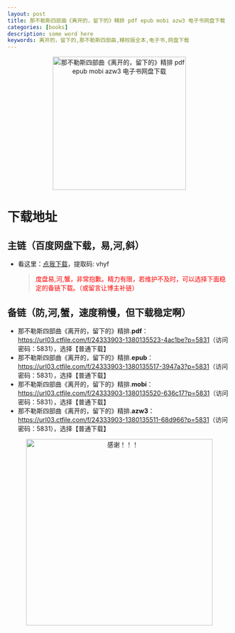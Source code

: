 ```yaml
---
layout: post
title: 那不勒斯四部曲《离开的，留下的》精排 pdf epub mobi azw3 电子书网盘下载
categories: [books]
description: some word here
keywords: 离开的，留下的,那不勒斯四部曲,精校版全本,电子书,网盘下载
---
```


<div align="center"><img src="https://qweree.cn/wp-content/uploads/2024/10/li-kai-de-liu-xia-de.jpg" alt="那不勒斯四部曲《离开的，留下的》精排 pdf epub mobi azw3 电子书网盘下载" width="300px" height="auto"></div>

# 下载地址

## 主链（百度网盘下载，易,河,斜）

- 看这里：[点我下载](https://pan.baidu.com/s/1iMXUbSbtZQZjDcqDmnWUyw?pwd=vhyf)，提取码: vhyf

  > <p style="color:red" >度盘易,河,蟹，非常抱歉。精力有限，若维护不及时，可以选择下面稳定的备链下载。（或留言让博主补链）</p>

## 备链（防,河,蟹，速度稍慢，但下载稳定啊）

- 那不勒斯四部曲《离开的，留下的》精排.**pdf**：<https://url03.ctfile.com/f/24333903-1380135523-4ac1be?p=5831>（访问密码：5831），选择【普通下载】
- 那不勒斯四部曲《离开的，留下的》精排.**epub**：<https://url03.ctfile.com/f/24333903-1380135517-3947a3?p=5831>（访问密码：5831），选择【普通下载】
- 那不勒斯四部曲《离开的，留下的》精排.**mobi**：<https://url03.ctfile.com/f/24333903-1380135520-636c17?p=5831>（访问密码：5831），选择【普通下载】
- 那不勒斯四部曲《离开的，留下的》精排.**azw3**：<https://url03.ctfile.com/f/24333903-1380135511-68d966?p=5831>（访问密码：5831），选择【普通下载】

<div align="center"><img src="https://pic.imgdb.cn/item/661246bf68eb935713c7f81c.gif" alt="感谢！！！" width="420px" height="auto"/></div>
